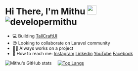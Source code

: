 # Hi There, I'm Mithu <img src="https://raw.githubusercontent.com/MartinHeinz/MartinHeinz/master/wave.gif" width="30px" height="30px" /> &nbsp; <a align="right"> <img src="https://komarev.com/ghpvc/?username=developermithu&label=Profile+Views&color=blue&style=plastic" alt="developermithu"/></a>

  - 💻 Building [TallCraftUI](https://tallcraftui.developermithu.com) 
  - 😍 Looking to collaborate on Laravel community
  - 👨‍💻 Always works on a project 
  - 🤔 How to reach me: [Instagram](https://www.instagram.com/developermithu) [Linkedin](https://www.linkedin.com/in/developermithu) [YouTube](https://www.youtube.com/@developermithu) [Facebook](https://www.facebook.com/developermithu) 

![Mithu's GitHub stats](https://github-readme-stats.vercel.app/api?username=developermithu&show_icons=true&theme=dracula&count_private=true&card_width=250) &nbsp; &nbsp; [![Top Langs](https://github-readme-stats.vercel.app/api/top-langs/?username=developermithu&layout=compact&theme=dracula&langs_count=8)](https://github.com/developermithu/github-readme-stats)


<!---
developermithu/developermithu is a ✨ special ✨ repository because its `README.md` (this file) appears on your GitHub profile.
You can click the Preview link to take a look at your changes.
--->
